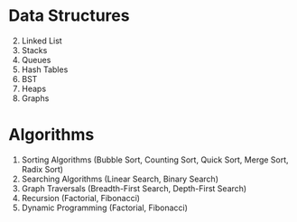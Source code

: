 # Data Structures

2. Linked List
3. Stacks
4. Queues
5. Hash Tables
6. BST
7. Heaps
8. Graphs

# Algorithms

1. Sorting Algorithms (Bubble Sort, Counting Sort, Quick Sort, Merge Sort, Radix Sort)
2. Searching Algorithms (Linear Search, Binary Search)
3. Graph Traversals (Breadth-First Search, Depth-First Search)
4. Recursion (Factorial, Fibonacci)
5. Dynamic Programming (Factorial, Fibonacci)
